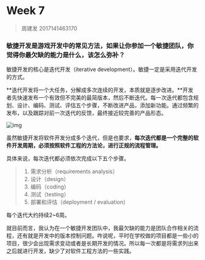 # Week 7 

>   周建发 2017141463170

### 敏捷开发是游戏开发中的常见方法，如果让你参加一个敏捷团队，你觉得你最欠缺的能力是什么，该怎么弥补？

敏捷开发的核心是迭代开发（iterative development）。敏捷一定是采用迭代开发的方式。

**迭代开发将一个大任务，分解成多次连续的开发，本质就是逐步改进。**开发者先快速发布一个有效但不完美的最简版本，然后不断迭代。每一次迭代都包含规划、设计、编码、测试、评估五个步骤，不断改进产品，添加新功能。通过频繁的发布，以及跟踪对前一次迭代的反馈，最终接近较完善的产品形态。

![img](https://www.wangbase.com/blogimg/asset/201903/bg2019030704.jpg)

虽然敏捷开发将软件开发分成多个迭代，但是也要求，**每次迭代都是一个完整的软件开发周期，必须按照软件工程的方法论，进行正规的流程管理。**

具体来说，每次迭代都必须依次完成以下五个步骤。

>   1.  需求分析（requirements analysis）
>   2.  设计（design）
>   3.  编码（coding）
>   4.  测试（testing）
>   5.  部署和评估（deployment / evaluation）

每个迭代大约持续2~6周。

就目前而言，我认为在一个敏捷开发团队中，我最欠缺的能力是团队合作相关的流程，还有就是开发中的版本控制问题。咋说呢，平时在学校做的项目都是一些小的项目，很少会出现需求变动或者是长期开发的情况。所以每一次都是将需求列出来之后就进行开发，缺少了对软件工程方法的一些实践。